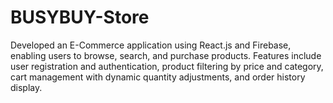 # BUSYBUY-Store
Developed an E-Commerce application using React.js and Firebase, enabling users to browse, search, and purchase products. Features include user registration and authentication, product filtering by price and category, cart management with dynamic quantity adjustments, and order history display.
